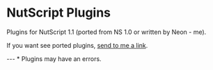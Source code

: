 # NutScript Plugins
<p>Plugins for NutScript 1.1 (ported from NS 1.0 or written by Neon - me).</p>
<p>If you want see ported plugins, <a href="https://github.com/tltneon/nutscript_plugins/issues/new">send to me a link</a>.</p>
---
* Plugins may have an errors.
